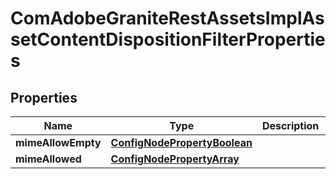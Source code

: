 

# ComAdobeGraniteRestAssetsImplAssetContentDispositionFilterProperties

## Properties

Name | Type | Description | Notes
------------ | ------------- | ------------- | -------------
**mimeAllowEmpty** | [**ConfigNodePropertyBoolean**](ConfigNodePropertyBoolean.md) |  |  [optional]
**mimeAllowed** | [**ConfigNodePropertyArray**](ConfigNodePropertyArray.md) |  |  [optional]



